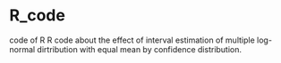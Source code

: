 # R_code
code of R
R code about the effect of interval estimation of multiple log-normal dirtribution with equal mean by confidence distribution.
